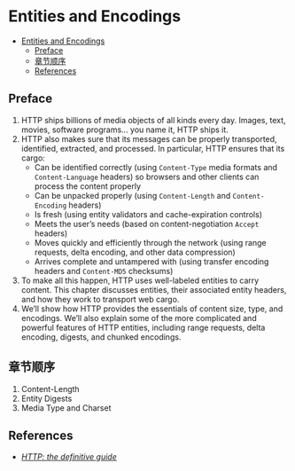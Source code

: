 # Entities and Encodings


<!-- TOC -->

- [Entities and Encodings](#entities-and-encodings)
    - [Preface](#preface)
    - [章节顺序](#章节顺序)
    - [References](#references)

<!-- /TOC -->


## Preface
1. HTTP ships billions of media objects of all kinds every day. Images, text, movies, software programs... you name it, HTTP ships it. 
2. HTTP also makes sure that its messages can be properly transported, identified, extracted, and processed. In particular, HTTP ensures that its cargo: 
    * Can be identified correctly (using `Content-Type` media formats and `Content-Language` headers) so browsers and other clients can process the content properly 
    * Can be unpacked properly (using `Content-Length` and `Content-Encoding` headers) 
    * Is fresh (using entity validators and cache-expiration controls) 
    * Meets the user’s needs (based on content-negotiation `Accept` headers) 
    * Moves quickly and efficiently through the network (using range requests, delta encoding, and other data compression) 
    * Arrives complete and untampered with (using transfer encoding headers and `Content-MD5` checksums)
3. To make all this happen, HTTP uses well-labeled entities to carry content. This chapter discusses entities, their associated entity headers, and how they work to transport web cargo. 
4. We’ll show how HTTP provides the essentials of content size, type, and encodings. We’ll also explain some of the more complicated and powerful features of HTTP entities, including range requests, delta encoding, digests, and chunked encodings.


## 章节顺序
1. Content-Length
2. Entity Digests
3. Media Type and Charset



## References
* [*HTTP: the definitive guide*](https://book.douban.com/subject/1440226/)